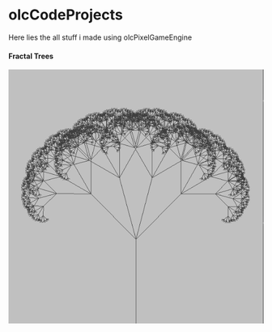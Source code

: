 # olcCodeProjects
Here lies the all stuff i made using olcPixelGameEngine

#### Fractal Trees

<img src="/images/fractal_trees.png" alt="olcft" width="600">
